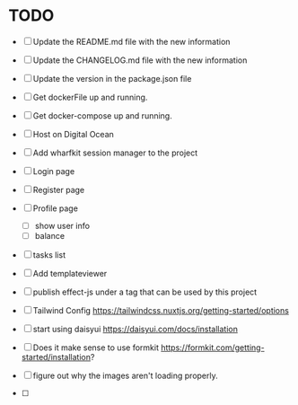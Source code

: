 # TODO

- [ ] Update the README.md file with the new information
- [ ] Update the CHANGELOG.md file with the new information
- [ ] Update the version in the package.json file

- [ ] Get dockerFile up and running.
- [ ] Get docker-compose up and running.

- [ ] Host on Digital Ocean

- [ ] Add wharfkit session manager to the project

- [ ] Login page
- [ ] Register page
- [ ] Profile page
  - [ ] show user info
  - [ ] balance
- [ ] tasks list
- [ ] Add templateviewer


- [ ] publish effect-js under a tag that can be used by this project


- [ ] Tailwind Config https://tailwindcss.nuxtjs.org/getting-started/options
- [ ] start using daisyui https://daisyui.com/docs/installation
- [ ] Does it make sense to use formkit https://formkit.com/getting-started/installation?


- [ ] figure out why the images aren't loading properly.
- [ ] 